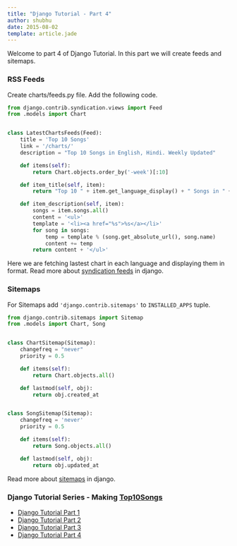 ```yaml
---
title: "Django Tutorial - Part 4"
author: shubhu
date: 2015-08-02
template: article.jade
---
```


Welcome to part 4 of Django Tutorial. In this part we will create feeds and sitemaps.

### RSS Feeds
Create charts/feeds.py file.
Add the following code.

```python
from django.contrib.syndication.views import Feed
from .models import Chart


class LatestChartsFeeds(Feed):
    title = 'Top 10 Songs'
    link = '/charts/'
    description = "Top 10 Songs in English, Hindi. Weekly Updated"

    def items(self):
        return Chart.objects.order_by('-week')[:10]

    def item_title(self, item):
        return "Top 10 " + item.get_language_display() + " Songs in " + item.week.strftime("%B %d, %Y")

    def item_description(self, item):
        songs = item.songs.all()
        content = '<ul>'
        template = '<li><a href="%s">%s</a></li>'
        for song in songs:
            temp = template % (song.get_absolute_url(), song.name)
            content += temp
        return content + '</ul>'
```
Here we are fetching lastest chart in each language and displaying them in format.
Read more about [syndication feeds](https://docs.djangoproject.com/en/1.8/ref/contrib/syndication/) in django.

### Sitemaps

For Sitemaps add `'django.contrib.sitemaps'` to `INSTALLED_APPS` tuple.
```python
from django.contrib.sitemaps import Sitemap
from .models import Chart, Song


class ChartSitemap(Sitemap):
    changefreq = "never"
    priority = 0.5

    def items(self):
        return Chart.objects.all()

    def lastmod(self, obj):
        return obj.created_at


class SongSitemap(Sitemap):
    changefreq = 'never'
    priority = 0.5

    def items(self):
        return Song.objects.all()

    def lastmod(self, obj):
        return obj.updated_at
```
Read more about [sitemaps](https://docs.djangoproject.com/en/1.8/ref/contrib/sitemaps/) in django.

### Django Tutorial Series - Making [Top10Songs](http://www.top10songs.co.in)

* [Django Tutorial Part 1](/articles/django-tutorial-part-1)
* [Django Tutorial Part 2](/articles/django-tutorial-part-2)
* [Django Tutorial Part 3](/articles/django-tutorial-part-3)
* [Django Tutorial Part 4](/articles/django-tutorial-part-4)
